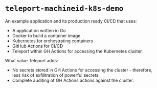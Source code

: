 # `teleport-machineid-k8s-demo`

An example application and its production ready CI/CD that uses:

- A application written in Go
- Docker to build a container image
- Kubernetes for orchestrating containers
- GitHub Actions for CI/CD
- Teleport within GH Actions for accessing the Kubernetes cluster.

What value Teleport adds:

- No secrets stored in GH Actions for accessing the cluster - therefore, less risk of exfilitration of powerful secrets.
- Complete auditing of GH Actions actions against the cluster.
